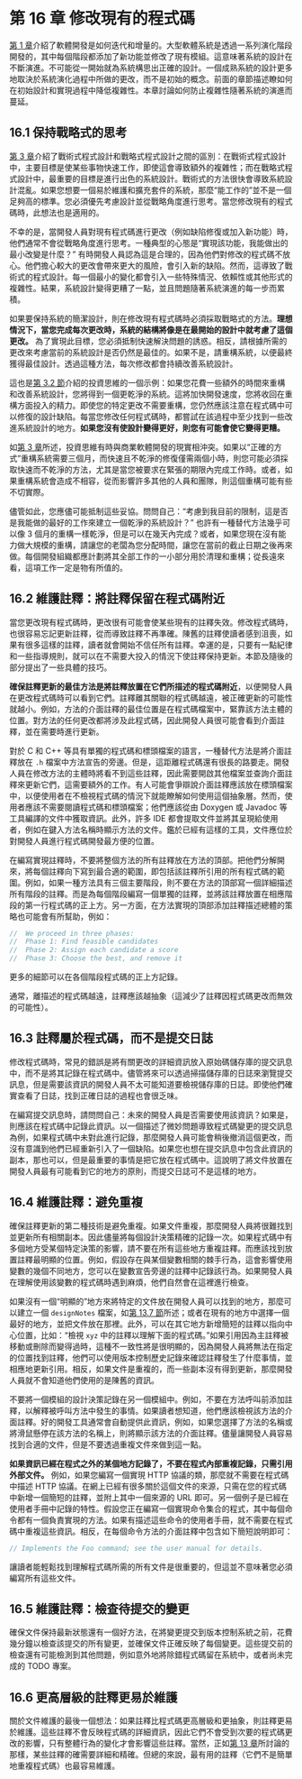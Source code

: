 # 第 16 章 修改現有的程式碼

[第 1 章](ch01.md)介紹了軟體開發是如何迭代和增量的。大型軟體系統是透過一系列演化階段開發的，其中每個階段都添加了新功能並修改了現有模組。這意味著系統的設計在不斷演進。不可能從一開始就為系統構思出正確的設計。一個成熟系統的設計更多地取決於系統演化過程中所做的更改，而不是初始的概念。前面的章節描述瞭如何在初始設計和實現過程中降低複雜性。本章討論如何防止複雜性隨著系統的演進而蔓延。

## 16.1 保持戰略式的思考

[第 3 章](ch03.md)介紹了戰術式程式設計和戰略式程式設計之間的區別：在戰術式程式設計中，主要目標是使某些事物快速工作，即使這會導致額外的複雜性；而在戰略式程式設計中，最重要的目標是進行出色的系統設計。戰術式的方法很快會導致系統設計混亂。如果您想要一個易於維護和擴充套件的系統，那麼“能工作的”並不是一個足夠高的標準。您必須優先考慮設計並從戰略角度進行思考。當您修改現有的程式碼時，此想法也是適用的。

不幸的是，當開發人員對現有程式碼進行更改（例如缺陷修復或加入新功能）時，他們通常不會從戰略角度進行思考。一種典型的心態是“實現該功能，我能做出的最小改變是什麼？” 有時開發人員認為這是合理的，因為他們對修改的程式碼不放心。他們擔心較大的更改會帶來更大的風險，會引入新的缺陷。然而，這導致了戰術式的程式設計。每一個最小的變化都會引入一些特殊情況、依賴性或其他形式的複雜性。結果，系統設計變得更糟了一點，並且問題隨著系統演進的每一步而累積。

如果要保持系統的簡潔設計，則在修改現有程式碼時必須採取戰略式的方法。**理想情況下，當您完成每次更改時，系統的結構將像是在最開始的設計中就考慮了這個更改。** 為了實現此目標，您必須抵制快速解決問題的誘惑。相反，請根據所需的更改來考慮當前的系統設計是否仍然是最佳的。如果不是，請重構系統，以便最終獲得最佳設計。透過這種方法，每次修改都會持續改善系統設計。

這也是[第 3.2 節](ch03.md)介紹的投資思維的一個示例：如果您花費一些額外的時間來重構和改善系統設計，您將得到一個更乾淨的系統。這將加快開發速度，您將收回在重構方面投入的精力。即使您的特定更改不需要重構，您仍然應該注意在程式碼中可以修復的設計缺陷。每當您修改任何程式碼時，都嘗試在該過程中至少找到一些改進系統設計的地方。**如果您沒有使設計變得更好，則您有可能會使它變得更糟。**

如[第 3 章](ch03.md)所述，投資思維有時與商業軟體開發的現實相沖突。如果以“正確的方式”重構系統需要三個月，而快速且不乾淨的修復僅需兩個小時，則您可能必須採取快速而不乾淨的方法，尤其是當您被要求在緊張的期限內完成工作時。或者，如果重構系統會造成不相容，從而影響許多其他的人員和團隊，則這個重構可能有些不切實際。

儘管如此，您應儘可能抵制這些妥協。問問自己：“考慮到我目前的限制，這是否是我能做的最好的工作來建立一個乾淨的系統設計？” 也許有一種替代方法幾乎可以像 3 個月的重構一樣乾淨，但是可以在幾天內完成？或者，如果您現在沒有能力做大規模的重構，請讓您的老闆為您分配時間，讓您在當前的截止日期之後再來做。每個開發組織都應計劃將其全部工作的一小部分用於清理和重構；從長遠來看，這項工作一定是物有所值的。

## 16.2 維護註釋：將註釋保留在程式碼附近

當您更改現有程式碼時，更改很有可能會使某些現有的註釋失效。修改程式碼時，也很容易忘記更新註釋，從而導致註釋不再準確。陳舊的註釋使讀者感到沮喪，如果有很多這樣的註釋，讀者就會開始不信任所有註釋。幸運的是，只要有一點紀律和一些指導規則，就可以在不需要大投入的情況下使註釋保持更新。本節及隨後的部分提出了一些具體的技巧。

**確保註釋更新的最佳方法是將註釋放置在它們所描述的程式碼附近**，以便開發人員在更改程式碼時可以看到它們。註釋離其關聯的程式碼越遠，被正確更新的可能性就越小。例如，方法的介面註釋的最佳位置是在程式碼檔案中，緊靠該方法主體的位置。對方法的任何更改都將涉及此程式碼，因此開發人員很可能會看到介面註釋，並在需要時進行更新。

對於 C 和 C++ 等具有單獨的程式碼和標頭檔案的語言，一種替代方法是將介面註釋放在 `.h` 檔案中方法宣告的旁邊。但是，這距離程式碼還有很長的路要走。開發人員在修改方法的主體時將看不到這些註釋，因此需要開啟其他檔案並查詢介面註釋來更新它們，這需要額外的工作。有人可能會爭辯說介面註釋應該放在標頭檔案中，以便使用者在不檢視程式碼的情況下就能瞭解如何使用這個抽象層。然而，使用者應該不需要閱讀程式碼和標頭檔案；他們應該從由 Doxygen 或 Javadoc 等工具編譯的文件中獲取資訊。此外，許多 IDE 都會提取文件並將其呈現給使用者，例如在鍵入方法名稱時顯示方法的文件。鑑於已經有這樣的工具，文件應位於對開發人員進行程式碼開發最方便的位置。

在編寫實現註釋時，不要將整個方法的所有註釋放在方法的頂部。把他們分解開來，將每個註釋向下寫到最合適的範圍，即包括該註釋所引用的所有程式碼的範圍。例如，如果一種方法具有三個主要階段，則不要在方法的頂部寫一個詳細描述所有階段的註釋。而是為每個階段編寫一個單獨的註釋，並將該註釋放置在相應階段的第一行程式碼的正上方。另一方面，在方法實現的頂部添加註釋描述總體的策略也可能會有所幫助，例如：

```java
//  We proceed in three phases:
//  Phase 1: Find feasible candidates
//  Phase 2: Assign each candidate a score
//  Phase 3: Choose the best, and remove it
```

更多的細節可以在各個階段程式碼的正上方記錄。

通常，離描述的程式碼越遠，註釋應該越抽象（這減少了註釋因程式碼更改而無效的可能性）。

## 16.3 註釋屬於程式碼，而不是提交日誌

修改程式碼時，常見的錯誤是將有關更改的詳細資訊放入原始碼儲存庫的提交訊息中，而不是將其記錄在程式碼中。儘管將來可以透過掃描儲存庫的日誌來瀏覽提交訊息，但是需要該資訊的開發人員不太可能知道要檢視儲存庫的日誌。即使他們確實查看了日誌，找到正確日誌的過程也會很乏味。

在編寫提交訊息時，請問問自己：未來的開發人員是否需要使用該資訊？如果是，則應該在程式碼中記錄此資訊。以一個描述了微妙問題導致程式碼變更的提交訊息為例，如果程式碼中未對此進行記錄，那麼開發人員可能會稍後撤消這個更改，而沒有意識到他們已經重新引入了一個缺陷。如果您也想在提交訊息中包含此資訊的副本，那也可以，但是最重要的事情是把它放在程式碼中。這說明了將文件放置在開發人員最有可能看到它的地方的原則，而提交日誌可不是這樣的地方。

## 16.4 維護註釋：避免重複

確保註釋更新的第二種技術是避免重複。如果文件重複，那麼開發人員將很難找到並更新所有相關副本。因此儘量將每個設計決策精確的記錄一次。如果程式碼中有多個地方受某個特定決策的影響，請不要在所有這些地方重複註釋。而應該找到放置註釋最明顯的位置。例如，假設存在與某個變數相關的棘手行為，這會影響使用變數的幾個不同地方，您可以在變數宣告旁邊的註釋中記錄該行為。如果開發人員在理解使用該變數的程式碼時遇到麻煩，他們自然會在這裡進行檢查。

如果沒有一個“明顯的”地方來將特定的文件放在開發人員可以找到的地方，那麼可以建立一個 `designNotes` 檔案，如[第 13.7 節](ch13.md)所述；或者在現有的地方中選擇一個最好的地方，並把文件放在那裡。此外，可以在其它地方新增簡短的註釋以指向中心位置，比如：“檢視 `xyz` 中的註釋以理解下面的程式碼。”如果引用因為主註釋被移動或刪除而變得過時，這種不一致性將是很明顯的，因為開發人員將無法在指定的位置找到註釋，他們可以使用版本控制歷史記錄來確認註釋發生了什麼事情，並相應地更新引用。相反，如果文件是重複的，而一些副本沒有得到更新，那麼開發人員就不會知道他們使用的是陳舊的資訊。

不要將一個模組的設計決策記錄在另一個模組中。例如，不要在方法呼叫前添加註釋，以解釋被呼叫方法中發生的事情。如果讀者想知道，他們應該檢視該方法的介面註釋。好的開發工具通常會自動提供此資訊，例如，如果您選擇了方法的名稱或將滑鼠懸停在該方法的名稱上，則將顯示該方法的介面註釋。儘量讓開發人員容易找到合適的文件，但是不要透過重複文件來做到這一點。

**如果資訊已經在程式之外的某個地方記錄了，不要在程式內部重複記錄，只需引用外部文件。** 例如，如果您編寫一個實現 HTTP 協議的類，那麼就不需要在程式碼中描述 HTTP 協議。在網上已經有很多關於這個文件的來源，只需在您的程式碼中新增一個簡短的註釋，並附上其中一個來源的 URL 即可。另一個例子是已經在使用者手冊中記錄的特性。假設您正在編寫一個實現命令集合的程式，其中每個命令都有一個負責實現的方法。如果有描述這些命令的使用者手冊，就不需要在程式碼中重複這些資訊。相反，在每個命令方法的介面註釋中包含如下簡短說明即可：

```java
// Implements the Foo command; see the user manual for details.
```

讓讀者能輕鬆找到理解程式碼所需的所有文件是很重要的，但這並不意味著您必須編寫所有這些文件。

## 16.5 維護註釋：檢查待提交的變更

確保文件保持最新狀態還有一個好方法，在將變更提交到版本控制系統之前，花費幾分鐘以檢查該提交的所有變更，並確保文件正確反映了每個變更。這些提交前的檢查還有可能檢測到其他問題，例如意外地將除錯程式碼留在系統中，或者尚未完成的 TODO 專案。

## 16.6 更高層級的註釋更易於維護

關於文件維護的最後一個想法：如果註釋比程式碼更高層級和更抽象，則註釋更易於維護。這些註釋不會反映程式碼的詳細資訊，因此它們不會受到次要的程式碼更改的影響，只有整體行為的變化才會影響這些註釋。當然，正如[第 13 章](ch13.md)所討論的那樣，某些註釋的確需要詳細和精確。但總的來說，最有用的註釋（它們不是簡單地重複程式碼）也最容易維護。